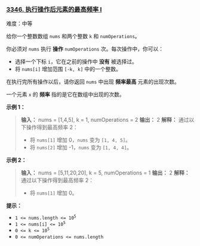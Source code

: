 ### [3346\. 执行操作后元素的最高频率 I](https://leetcode.cn/problems/maximum-frequency-of-an-element-after-performing-operations-i/)

难度：中等

给你一个整数数组 `nums` 和两个整数 `k` 和 `numOperations`。

你必须对 `nums` 执行 **操作**  `numOperations` 次。每次操作中，你可以：

- 选择一个下标 `i`，它在之前的操作中 **没有** 被选择过。
- 将 `nums[i]` 增加范围 `[-k, k]` 中的一个整数。

在执行完所有操作以后，请你返回 `nums` 中出现 **频率最高** 元素的出现次数。

一个元素 `x` 的 **频率** 指的是它在数组中出现的次数。

**示例 1：**

> **输入：** nums = [1,4,5], k = 1, numOperations = 2
> **输出：** 2
> **解释：**
> 通过以下操作得到最高频率 2：
>
> - 将 `nums[1]` 增加 0，`nums` 变为 `[1, 4, 5]`。
> - 将 `nums[2]` 增加 -1，`nums` 变为 `[1, 4, 4]`。

**示例 2：**

> **输入：** nums = [5,11,20,20], k = 5, numOperations = 1
> **输出：** 2
> **解释：**
> 通过以下操作得到最高频率 2：
>
> - 将 `nums[1]` 增加 0。

**提示：**

- <code>1 <= nums.length <= 10<sup>5</sup></code>
- <code>1 <= nums[i] <= 10<sup>5</sup></code>
- <code>0 <= k <= 10<sup>5</sup></code>
- `0 <= numOperations <= nums.length`
